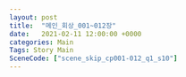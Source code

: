 ```yaml
---
layout: post
title:  "메인_회상_001~012장"
date:   2021-02-11 12:00:00 +0000
categories: Main
Tags: Story Main
SceneCode: ["scene_skip_cp001-012_q1_s10"]
---
```

